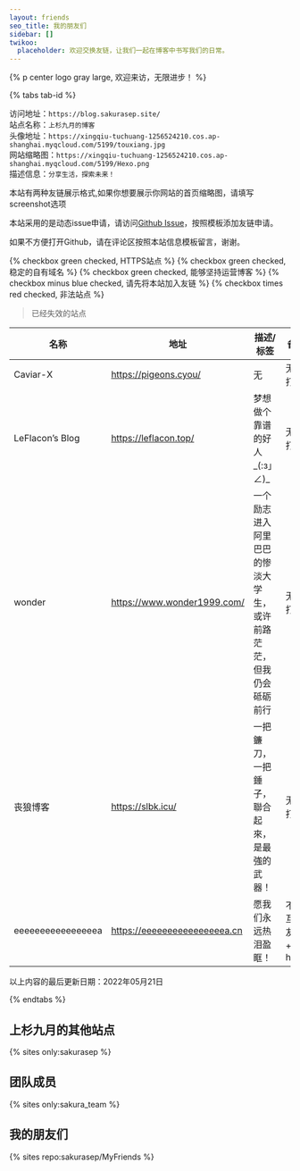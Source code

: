 ```yaml
---
layout: friends
seo_title: 我的朋友们
sidebar: []
twikoo:
  placeholder: 欢迎交换友链，让我们一起在博客中书写我们的日常。
---
```


{% p center logo gray large, 欢迎来访，无限进步！ %}

{% tabs tab-id %}

<!-- tab <i class="fa-solid fa-link"></i><i>本站信息</i> -->

<p>
<span class='not-select'>访问地址：</span><code>https://blog.sakurasep.site/</code><br>
<span class='not-select'>站点名称：</span><code>上杉九月的博客</code><br>
<span class='not-select'>头像地址：</span><code>https://xingqiu-tuchuang-1256524210.cos.ap-shanghai.myqcloud.com/5199/touxiang.jpg</code><br>
<span class='not-select'>网站缩略图：</span><code>https://xingqiu-tuchuang-1256524210.cos.ap-shanghai.myqcloud.com/5199/Hexo.png</code><br>
<span class='not-select'>描述信息：</span><code>分享生活，探索未来！</code>
</p>

<!-- endtab -->

<!-- tab <i class="fa-solid fa-book"></i>如何申请友链</i> -->

本站有两种友链展示格式,如果你想要展示你网站的首页缩略图，请填写screenshot选项

本站采用的是动态issue申请，请访问[Github Issue](https://github.com/sakurasep/MyFriends/issues)，按照模板添加友链申请。

如果不方便打开Github，请在评论区按照本站信息模板留言，谢谢。

<!-- endtab -->

<!-- tab <i class="fa-solid fa-note"></i><i>申请要求</i>  -->

{% checkbox green checked, HTTPS站点 %}
{% checkbox green checked, 稳定的自有域名 %}
{% checkbox green checked, 能够坚持运营博客 %}
{% checkbox minus blue checked, 请先将本站加入友链 %}
{% checkbox times red checked, 非法站点 %}

<!-- endtab -->

<!-- tab <i class="fa-solid fa-bug"></i><i>失效链接</i>  -->

> 已经失效的站点

| 名称         | 地址                      | 描述/标签                      | 备注              |
| ------------ | ------------------------- | ------------------------------ | ----------------- |
| Caviar-X             | https://pigeons.cyou/           | 无                          | 无法打开 |
| LeFlacon’s Blog      | https://leflacon.top/           | 梦想做个靠谱的好人_(:з」∠)_    | 无法打开 |
| wonder               | https://www.wonder1999.com/     | 一个励志进入阿里巴巴的惨淡大学生，或许前路茫茫，但我仍会砥砺前行 | 无法打开          |
| 丧狼博客              | https://slbk.icu/               | 一把鐮刀，一把錘子，聯合起來，是最強的武器！ | 无法打开|
| eeeeeeeeeeeeeeeea    | https://eeeeeeeeeeeeeeeea.cn    | 愿我们永远热泪盈眶！                       | 不再互为友链 + 非https|

以上内容的最后更新日期：2022年05月21日

<!-- endtab -->

{% endtabs %}


## 上杉九月的其他站点

{% sites only:sakurasep %}

## 团队成员

{% sites only:sakura_team %}

## 我的朋友们

{% sites repo:sakurasep/MyFriends %}